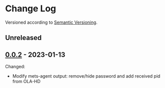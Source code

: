 Change Log
==========

Versioned according to [Semantic Versioning](http://semver.org/).

## Unreleased

## [0.0.2] - 2023-01-13

Changed:

  * Modify mets-agent output: remove/hide password and add received pid from OLA-HD

<!-- link-labels -->
[0.0.2]: ../../compare/HEAD...v0.0.2
[0.0.1]: ../../compare/HEAD...v0.0.1
